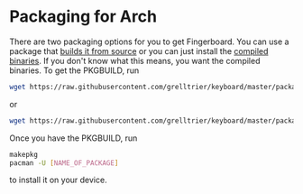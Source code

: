 # Packaging for Arch
There are two packaging options for you to get Fingerboard. You can use a package that [builds it from source](src) or you can just install the [compiled binaries](bin). If you don't know what this means, you want the compiled binaries.
To get the PKGBUILD, run
```bash
wget https://raw.githubusercontent.com/grelltrier/keyboard/master/packaging/bin/PKGBUILD
```
or
```bash
wget https://raw.githubusercontent.com/grelltrier/keyboard/master/packaging/src/PKGBUILD
```

Once you have the PKGBUILD, run
```bash
makepkg
pacman -U [NAME_OF_PACKAGE]
```
to install it on your device.

